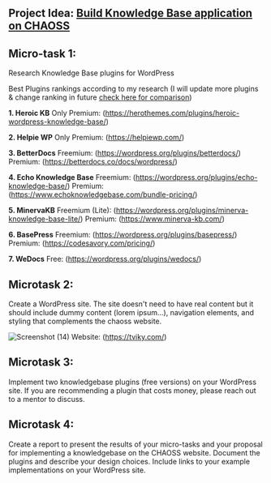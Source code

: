 ## **Project Idea:** [Build Knowledge Base application on CHAOSS](https://github.com/chaoss/website/issues/708)

## Micro-task 1:

Research Knowledge Base plugins for WordPress

Best Plugins rankings according to my research  (I will update more plugins & change ranking in future [check here for comparison](https://docs.google.com/spreadsheets/d/1MgODcFRB9EbVOF84Nf041RuOPRGTiimP_RMgNKJIlK0/edit?usp=sharing))

**1. Heroic KB**
Only Premium: (https://herothemes.com/plugins/heroic-wordpress-knowledge-base/)

**2. Helpie WP**
Only Premium: (https://helpiewp.com/)

**3.  BetterDocs** 
Freemium: (https://wordpress.org/plugins/betterdocs/)
Premium: (https://betterdocs.co/docs/wordpress/)

**4. Echo Knowledge Base**
Freemium: (https://wordpress.org/plugins/echo-knowledge-base/)
Premium: (https://www.echoknowledgebase.com/bundle-pricing/)

**5. MinervaKB**
Freemium (Lite): (https://wordpress.org/plugins/minerva-knowledge-base-lite/)
Premium: (https://www.minerva-kb.com/)

**6. BasePress**
Freemium: (https://wordpress.org/plugins/basepress/)
Premium: (https://codesavory.com/pricing/)

**7.  WeDocs**
Free: (https://wordpress.org/plugins/wedocs/)

## Microtask 2:

Create a WordPress site. The site doesn't need to have real content but it should include dummy content (lorem ipsum...), navigation elements, and styling that complements the chaoss website.

![Screenshot (14)](https://user-images.githubusercontent.com/14368643/164882406-2534bc10-7265-46c0-9ecd-1b33e4352ec0.png)
Website: (https://tviky.com/)

## Microtask 3:

Implement two knowledgebase plugins (free versions) on your WordPress site. If you are recommending a plugin that costs money, please reach out to a mentor to discuss.



## Microtask 4:

Create a report to present the results of your micro-tasks and your proposal for implementing a knowledgebase on the CHAOSS website. Document the plugins and describe your design choices. Include links to your example implementations on your WordPress site.
